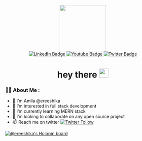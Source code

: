 <div id="header" align="center">
  <img src="https://media.giphy.com/media/cID9NShVKKjHs5ygCP/giphy.gif" width="150"/>
</div>
<div id="badges" align="center">
  <a href="http://ereeshika.com/www.linkedin.com/in/amila-ereeshika">
    <img src="https://img.shields.io/badge/LinkedIn-blue?style=for-the-badge&logo=linkedin&logoColor=white" alt="LinkedIn Badge"/>
  </a>
  <a href="https://www.youtube.com/@ereeshika">
    <img src="https://img.shields.io/badge/YouTube-red?style=for-the-badge&logo=youtube&logoColor=white" alt="Youtube Badge"/>
  </a>
  <a href="https://twitter.com/amilaereeshika">
    <img src="https://img.shields.io/badge/Twitter-blue?style=for-the-badge&logo=twitter&logoColor=white" alt="Twitter Badge"/>
  </a>
</div>
<div id="view_counter" align="center">
<img src="https://komarev.com/ghpvc/?username=ereeshika&style=flat-square&color=blue" alt=""/>
</div>

<div id="hello" align="center">
  <h1>
  hey there
  <img src="https://media.giphy.com/media/hvRJCLFzcasrR4ia7z/giphy.gif" width="30px"/>
</h1>
</div>

### :technologist: About Me :
- 👋 I’m Amila @ereeshika
- 👀 I’m interested in full stack development
- 🌱 I’m currently learning MERN stack
- 💞️ I’m looking to collaborate on any open source project
- 📫 Reach me on twitter [![Twitter Follow](https://img.shields.io/twitter/follow/amilaereeshika?color=black&label=%20&style=social)](https://twitter.com/amilaereeshika)

[![@ereeshika's Holopin board](https://holopin.me/ereeshika)](https://holopin.io/@ereeshika)
<!---
ereeshika/ereeshika is a ✨ special ✨ repository because its `README.md` (this file) appears on your GitHub profile.
You can click the Preview link to take a look at your changes.
--->
